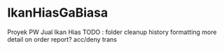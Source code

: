 # IkanHiasGaBiasa
Proyek PW Jual Ikan Hias
TODO : 
folder cleanup
history formatting
more detail on order report?
acc/deny trans